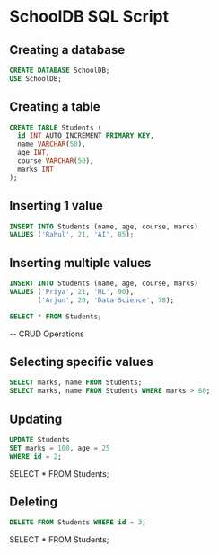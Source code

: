 # SchoolDB SQL Script
## Creating a database
```sql
CREATE DATABASE SchoolDB;
USE SchoolDB;
```
## Creating a table
```sql
CREATE TABLE Students (
  id INT AUTO_INCREMENT PRIMARY KEY,
  name VARCHAR(50),
  age INT,
  course VARCHAR(50),
  marks INT
);
```

## Inserting 1 value
```sql
INSERT INTO Students (name, age, course, marks)
VALUES ('Rahul', 21, 'AI', 85);
```
## Inserting multiple values
```sql
INSERT INTO Students (name, age, course, marks)
VALUES ('Priya', 21, 'ML', 90),
       ('Arjun', 20, 'Data Science', 78);
```

```sql
SELECT * FROM Students;
```

-- CRUD Operations
## Selecting specific values
```sql
SELECT marks, name FROM Students;
SELECT marks, name FROM Students WHERE marks > 80;
```
## Updating
```sql
UPDATE Students
SET marks = 100, age = 25
WHERE id = 2;
```
SELECT * FROM Students;

## Deleting
```sql
DELETE FROM Students WHERE id = 3;
```

SELECT * FROM Students;
